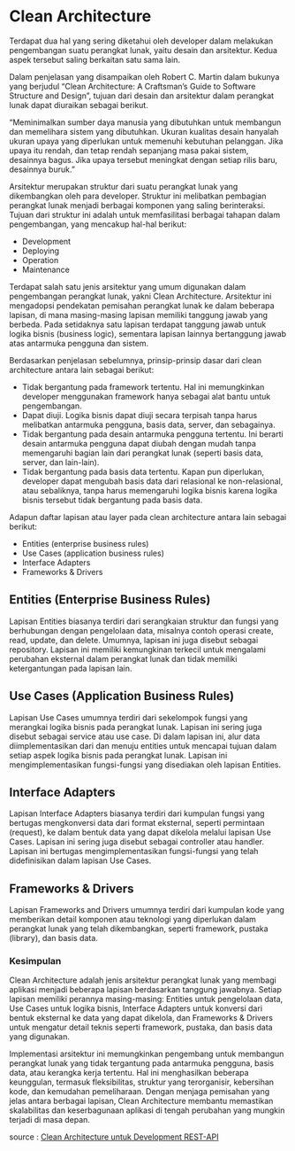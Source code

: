 # Clean Architecture

Terdapat dua hal yang sering diketahui oleh developer dalam melakukan pengembangan suatu perangkat lunak, yaitu desain dan arsitektur. Kedua aspek tersebut saling berkaitan satu sama lain.

Dalam penjelasan yang disampaikan oleh Robert C. Martin dalam bukunya yang berjudul “Clean Architecture: A Craftsman’s Guide to Software Structure and Design”, tujuan dari desain dan arsitektur dalam perangkat lunak dapat diuraikan sebagai berikut.

“Meminimalkan sumber daya manusia yang dibutuhkan untuk membangun dan memelihara sistem yang dibutuhkan.
Ukuran kualitas desain hanyalah ukuran upaya yang diperlukan untuk memenuhi kebutuhan pelanggan. Jika upaya itu rendah, dan tetap rendah sepanjang masa pakai sistem, desainnya bagus. Jika upaya tersebut meningkat dengan setiap rilis baru, desainnya buruk.”

Arsitektur merupakan struktur dari suatu perangkat lunak yang dikembangkan oleh para developer. Struktur ini melibatkan pembagian perangkat lunak menjadi berbagai komponen yang saling berinteraksi. Tujuan dari struktur ini adalah untuk memfasilitasi berbagai tahapan dalam pengembangan, yang mencakup hal-hal berikut:

- Development
- Deploying
- Operation
- Maintenance

Terdapat salah satu jenis arsitektur yang umum digunakan dalam pengembangan perangkat lunak, yakni Clean Architecture. Arsitektur ini mengadopsi pendekatan pemisahan perangkat lunak ke dalam beberapa lapisan, di mana masing-masing lapisan memiliki tanggung jawab yang berbeda. Pada setidaknya satu lapisan terdapat tanggung jawab untuk logika bisnis (business logic), sementara lapisan lainnya bertanggung jawab atas antarmuka pengguna dan sistem.

Berdasarkan penjelasan sebelumnya, prinsip-prinsip dasar dari clean architecture antara lain sebagai berikut:

- Tidak bergantung pada framework tertentu. Hal ini memungkinkan developer menggunakan framework hanya sebagai alat bantu untuk pengembangan.
- Dapat diuji. Logika bisnis dapat diuji secara terpisah tanpa harus melibatkan antarmuka pengguna, basis data, server, dan sebagainya.
- Tidak bergantung pada desain antarmuka pengguna tertentu. Ini berarti desain antarmuka pengguna dapat diubah dengan mudah tanpa memengaruhi bagian lain dari perangkat lunak (seperti basis data, server, dan lain-lain).
- Tidak bergantung pada basis data tertentu. Kapan pun diperlukan, developer dapat mengubah basis data dari relasional ke non-relasional, atau sebaliknya, tanpa harus memengaruhi logika bisnis karena logika bisnis tersebut tidak bergantung pada basis data.

Adapun daftar lapisan atau layer pada clean architecture antara lain sebagai berikut:

- Entities (enterprise business rules)
- Use Cases (application business rules)
- Interface Adapters
- Frameworks & Drivers

## Entities (Enterprise Business Rules)

Lapisan Entities biasanya terdiri dari serangkaian struktur dan fungsi yang berhubungan dengan pengelolaan data, misalnya contoh operasi create, read, update, dan delete. Umumnya, lapisan ini juga disebut sebagai repository. Lapisan ini memiliki kemungkinan terkecil untuk mengalami perubahan eksternal dalam perangkat lunak dan tidak memiliki ketergantungan pada lapisan lain.

## Use Cases (Application Business Rules)

Lapisan Use Cases umumnya terdiri dari sekelompok fungsi yang merangkai logika bisnis pada perangkat lunak. Lapisan ini sering juga disebut sebagai service atau use case. Di dalam lapisan ini, alur data diimplementasikan dari dan menuju entities untuk mencapai tujuan dalam setiap aspek logika bisnis pada perangkat lunak. Lapisan ini mengimplementasikan fungsi-fungsi yang disediakan oleh lapisan Entities.

## Interface Adapters

Lapisan Interface Adapters biasanya terdiri dari kumpulan fungsi yang bertugas mengkonversi data dari format eksternal, seperti permintaan (request), ke dalam bentuk data yang dapat dikelola melalui lapisan Use Cases. Lapisan ini sering juga disebut sebagai controller atau handler. Lapisan ini bertugas mengimplementasikan fungsi-fungsi yang telah didefinisikan dalam lapisan Use Cases.

## Frameworks & Drivers

Lapisan Frameworks and Drivers umumnya terdiri dari kumpulan kode yang memberikan detail komponen atau teknologi yang diperlukan dalam perangkat lunak yang telah dikembangkan, seperti framework, pustaka (library), dan basis data.

### Kesimpulan

Clean Architecture adalah jenis arsitektur perangkat lunak yang membagi aplikasi menjadi beberapa lapisan berdasarkan tanggung jawabnya. Setiap lapisan memiliki perannya masing-masing: Entities untuk pengelolaan data, Use Cases untuk logika bisnis, Interface Adapters untuk konversi dari bentuk eksternal ke data yang dapat dikelola, dan Frameworks & Drivers untuk mengatur detail teknis seperti framework, pustaka, dan basis data yang digunakan.

Implementasi arsitektur ini memungkinkan pengembang untuk membangun perangkat lunak yang tidak tergantung pada antarmuka pengguna, basis data, atau kerangka kerja tertentu. Hal ini menghasilkan beberapa keunggulan, termasuk fleksibilitas, struktur yang terorganisir, kebersihan kode, dan kemudahan pemeliharaan. Dengan menjaga pemisahan yang jelas antara berbagai lapisan, Clean Architecture membantu memastikan skalabilitas dan keserbagunaan aplikasi di tengah perubahan yang mungkin terjadi di masa depan.

source : [Clean Architecture untuk Development REST-API ](https://blog.dot.co.id/clean-architecture-untuk-development-rest-api-yang-maintainable-9212e05fe38b)

